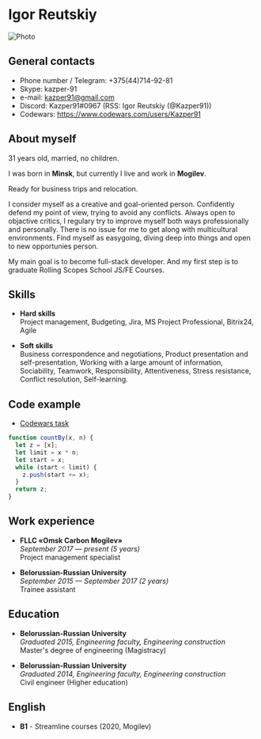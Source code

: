 # Igor Reutskiy
![Photo](https://media-exp1.licdn.com/dms/image/C4E03AQECfytrtjsalw/profile-displayphoto-shrink_200_200/0/1630481622939?e=1668038400&v=beta&t=azVJ2-W3lEZrXcxoyJRSO1YJ7DD5ZaAnDb4pHq4_4jg)

## General contacts

* Phone number / Telegram: +375(44)714-92-81
* Skype: kazper-91
* e-mail: kazper91@gmail.com
* Discord: Kazper91#0967 (RSS: Igor Reutskiy (@Kazper91))
* Codewars: https://www.codewars.com/users/Kazper91

## About myself

31 years old, married, no children.

I was born in **Minsk**, but currently I live and work in **Mogilev**.

Ready for business trips and relocation.

I consider myself as a creative and goal-oriented person. Confidently defend my point of view, trying to avoid any conflicts. Always open to objactive critics, I regulary try to improve myself both ways professionally and personally. There is no issue for me to get along with multicultural environments. Find myself as easygoing, diving deep into things and open to new opportunies person.

My main goal is to become full-stack developer. And my first step is to graduate Rolling Scopes School JS/FE Courses.

## Skills

- **Hard skills**</br>
Project management, Budgeting, Jira, MS Project Professional, Bitrix24, Agile

- **Soft skills**</br>
Business correspondence and negotiations, Product presentation and self-presentation, Working with a large amount of information, Sociability, Teamwork, Responsibility, Attentiveness, Stress resistance, Conflict resolution, Self-learning.

## Code example
* [Codewars task](https://www.codewars.com/kata/5513795bd3fafb56c200049e)

```javascript
function countBy(x, n) {
  let z = [x];
  let limit = x * n;
  let start = x;
  while (start < limit) {
    z.push(start += x);
  }
  return z;
}
```

## Work experience

- **FLLC «Omsk Carbon Mogilev»**</br>
*September 2017 — present (5 years)*</br>
Project management specialist

- **Belorussian-Russian University**</br>
*September 2015 — September 2017 (2 years)*</br>
Trainee assistant

## Education

- **Belorussian-Russian University**</br>
*Graduated 2015, Engineering faculty, Engineering construction*</br>
Master's degree of engineering (Magistracy)

- **Belorussian-Russian University**</br>
*Graduated 2014, Engineering faculty, Engineering construction*</br>
Civil engineer (Higher education)

## English

- **B1** - Streamline courses (2020, Mogilev)
